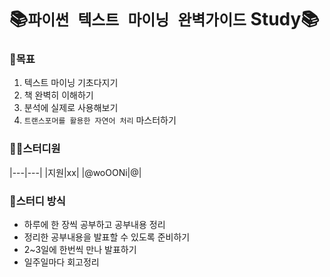 # 📚`파이썬 텍스트 마이닝 완벽가이드` Study📚

### 🎯목표
1. 텍스트 마이닝 기초다지기
2. 책 완벽히 이해하기
3. 분석에 실제로 사용해보기
4. `트랜스포머를 활용한 자연어 처리` 마스터하기

### 👯‍♀️스터디원
|---|---|
|지원|xx|
|@woOONi|@|

### 📖스터디 방식
- 하루에 한 장씩 공부하고 공부내용 정리
- 정리한 공부내용을 발표할 수 있도록 준비하기
- 2~3일에 한번씩 만나 발표하기
- 일주일마다 회고정리

